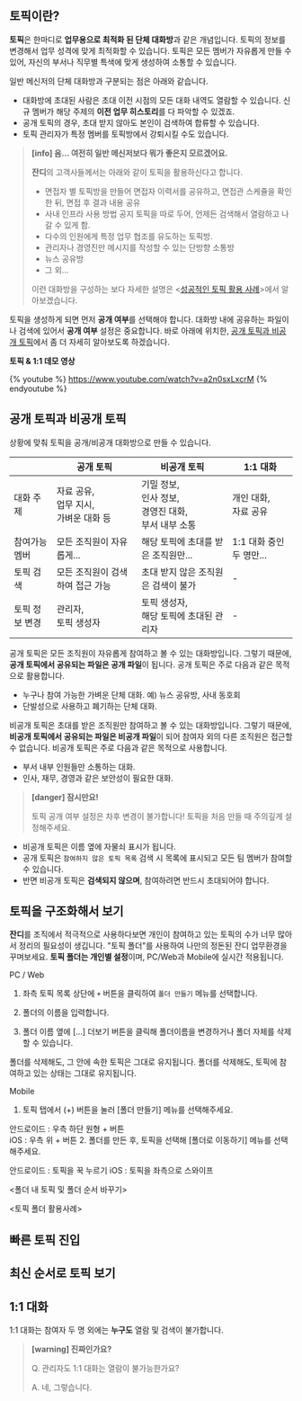 ## 토픽이란?

**토픽**은 한마디로 **업무용으로 최적화 된 단체 대화방**과 같은 개념입니다. 토픽의 정보를 변경해서 업무 성격에 맞게 최적화할 수 있습니다. 토픽은 모든 멤버가 자유롭게 만들 수 있어, 자신의 부서나 직무별 특색에 맞게 생성하여 소통할 수 있습니다.

일반 메신저의 단체 대화방과 구분되는 점은 아래와 같습니다.
- 대화방에 초대된 사람은 초대 이전 시점의 모든 대화 내역도 열람할 수 있습니다. 신규 멤버가 해당 주제의 **이전 업무 히스토리**를 다 파악할 수 있겠죠.
- 공개 토픽의 경우, 초대 받지 않아도 본인이 검색하여 합류할 수 있습니다.
- 토픽 관리자가 특정 멤버를 토픽방에서 강퇴시킬 수도 있습니다.

> **[info] 음... 여전히 일반 메신저보다 뭐가 좋은지 모르겠어요.**
>
> **잔디**의 고객사들께서는 아래와 같이 토픽을 활용하신다고 합니다.
> - 면접자 별 토픽방을 만들어 면접자 이력서를 공유하고, 면접관 스케쥴을 확인한 뒤, 면접 후 결과 내용 공유
> - 사내 인프라 사용 방법 공지 토픽을 따로 두어, 언제든 검색해서 열람하고 나갈 수 있게 함.
> - 다수의 인원에게 특정 업무 협조를 유도하는 토픽방.
> - 관리자나 경영진만 메시지를 작성할 수 있는 단방향 소통방
> - 뉴스 공유방
> - 그 외...
>
> 이런 대화방을 구성하는 보다 자세한 설명은 <[성공적인 토픽 활용 사례]()>에서 알아보겠습니다.

토픽을 생성하게 되면 먼저 **공개 여부**를 선택해야 합니다. 대화방 내에 공유하는 파일이나 검색에 있어서 **공개 여부** 설정은 중요합니다. 바로 아래에 위치한, [공개 토픽과 비공개 토픽](#공개-토픽과-비공개-토픽)에서 좀 더 자세히 알아보도록 하겠습니다.

**토픽 & 1:1 데모 영상**

{% youtube %}
https://www.youtube.com/watch?v=a2n0sxLxcrM
{% endyoutube %}

## 공개 토픽과 비공개 토픽

상황에 맞춰 토픽을 공개/비공개 대화방으로 만들 수 있습니다.

|  | 공개 토픽 | 비공개 토픽 | 1:1 대화 |
|--------|--------|--------|--------|
| 대화 주제 | 자료 공유,<br/> 업무 지시,<br/> 가벼운 대화 등 | 기밀 정보,<br/> 인사 정보,<br/> 경영진 대화,<br/> 부서 내부 소통 | 개인 대화,<br/> 자료 공유 |
| 참여가능 멤버 | 모든 조직원이 자유롭게... | 해당 토픽에 초대를 받은 조직원만... | 1:1 대화 중인 두 명만... |
| 토픽 검색 | 모든 조직원이 검색하여 접근 가능 | 초대 받지 않은 조직원은 검색이 불가 | - |
| 토픽 정보 변경 | 관리자,<br/> 토픽 생성자 | 토픽 생성자,<br/> 해당 토픽에 초대된 관리자 | - |

공개 토픽은 모든 조직원이 자유롭게 참여하고 볼 수 있는 대화방입니다. 그렇기 때문에, **공개 토픽에서 공유되는 파일은 공개 파일**이 됩니다. 공개 토픽은 주로 다음과 같은 목적으로 활용합니다.
- 누구나 참여 가능한 가벼운 단체 대화. 예) 뉴스 공유방, 사내 동호회
- 단발성으로 사용하고 폐기하는 단체 대화.

비공개 토픽은 초대를 받은 조직원만 참여하고 볼 수 있는 대화방입니다. 그렇기 때문에, **비공개 토픽에서 공유되는 파일은 비공개 파일**이 되어 참여자 외의 다른 조직원은 접근할 수 없습니다. 비공개 토픽은 주로 다음과 같은 목적으로 사용합니다.
- 부서 내부 인원들만 소통하는 대화.
- 인사, 재무, 경영과 같은 보안성이 필요한 대화.

> **[danger] 잠시만요!**
>
> 토픽 공개 여부 설정은 차후 변경이 불가합니다! 토픽을 처음 만들 때 주의깊게 설정해주세요.

- 비공개 토픽은 이름 옆에 자물쇠 표시가 됩니다.
- 공개 토픽은 `참여하지 않은 토픽 목록` 검색 시 목록에 표시되고 모든 팀 멤버가 참여할 수 있습니다.
- 반면 비공개 토픽은 **검색되지 않으며**, 참여하려면 반드시 초대되어야 합니다.

## 토픽을 구조화해서 보기

**잔디**를 조직에서 적극적으로 사용하다보면 개인이 참여하고 있는 토픽의 수가 너무 많아서 정리의 필요성이 생깁니다. "토픽 폴더"를 사용하여 나만의 정돈된 잔디 업무환경을 꾸며보세요. **토픽 폴더는 개인별 설정**이며, PC/Web과 Mobile에 실시간 적용됩니다.

PC / Web

1. 좌측 토픽 목록 상단에 `+` 버튼을 클릭하여 `폴더 만들기` 메뉴를 선택합니다.

2. 폴더의 이름을 입력합니다.

3. 폴더 이름 옆에 [...] 더보기 버튼을 클릭해 폴더이름을 변경하거나 폴더 자체를 삭제할 수 있습니다.

폴더를 삭제해도, 그 안에 속한 토픽은 그대로 유지됩니다. 폴더를 삭제해도, 토픽에 참여하고 있는 상태는 그대로 유지됩니다.

Mobile

1. 토픽 탭에서 (+) 버튼을 눌러 [폴더 만들기] 메뉴를 선택해주세요. 

안드로이드 : 우측 하단 원형 + 버튼  
iOS : 우측 위 + 버튼 
2. 폴더를 만든 후, 토픽을 선택해 [폴더로 이동하기] 메뉴를 선택해주세요. 

안드로이드 : 토픽을 꾹 누르기 
iOS : 토픽을 좌측으로 스와이프 

<폴더 내 토픽 및 폴더 순서 바꾸기> 

<토픽 폴더 활용사례>


## 빠른 토픽 진입

## 최신 순서로 토픽 보기

## 1:1 대화
1:1 대화는 참여자 두 명 외에는 **누구도** 열람 및 검색이 불가합니다.

> **[warning] 진짜인가요?**
>
> Q. 관리자도 1:1 대화는 열람이 불가능한가요?
>
> A. 네, 그렇습니다.
